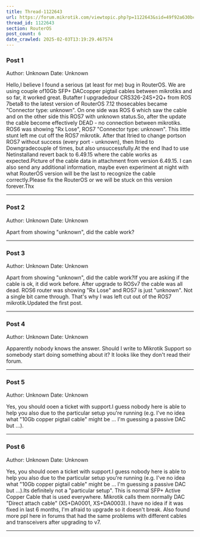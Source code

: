 ```yaml
---
title: Thread-1122643
url: https://forum.mikrotik.com/viewtopic.php?p=1122643&sid=49f92a630bc7970d8ca50523be880e8f#p1122643
thread_id: 1122643
section: RouterOS
post_count: 6
date_crawled: 2025-02-03T13:19:29.467574
---
```


### Post 1
Author: Unknown
Date: Unknown

Hello,I believe I found a serious (at least for me) bug in RouterOS. We are using couple of10Gb SFP+ DACcopper pigtail cables between mikrotiks and so far, it worked great. Butafter I upgradedour CRS326-24S+2Q+ from ROS 7beta8 to the latest version of RouterOS 7.12 thosecables became "Connector type: unknown". On one side was ROS 6 which saw the cable and on the other side this ROS7 with unknown status.So, after the update the cable become effectively DEAD - no connection between mikrotiks. ROS6 was showing "Rx Lose", ROS7 "Connector type: unknown". This little stunt left me cut off the ROS7 mikrotik. After that Itried to change portson ROS7 without success (every port - unknown), then Itried to Downgradecouple of times, but also unsuccessfully.At the end Ihad to use Netinstalland revert back to 6.49.15 where the cable works as expected.Picture of the cable data in attachment from version 6.49.15. I can also send any additional information, maybe even experiment at night with what RouterOS version will be the last to recognize the cable correctly.Please fix the RouterOS or we will be stuck on this version forever.Thx

---
### Post 2
Author: Unknown
Date: Unknown

Apart from showing "unknown", did the cable work?

---
### Post 3
Author: Unknown
Date: Unknown

Apart from showing "unknown", did the cable work?If you are asking if the cable is ok, it did work before. After upgrade to ROSv7 the cable was all dead. ROS6 router was showing "Rx Lose" and ROS7 is just "unknown". Not a single bit came through. That's why I was left cut out of the ROS7 mikrotik.Updated the first post.

---
### Post 4
Author: Unknown
Date: Unknown

Apparently nobody knows the answer. Should I write to Mikrotik Support so somebody start doing something about it? It looks like they don't read their forum.

---
### Post 5
Author: Unknown
Date: Unknown

Yes, you should ooen a ticket with support.I guess nobody here is able to help you also due to the particular setup you're running (e.g. I've no idea what "10Gb copper pigtail cable" might be ... I'm guessing a passive DAC but ...).

---
### Post 6
Author: Unknown
Date: Unknown

Yes, you should ooen a ticket with support.I guess nobody here is able to help you also due to the particular setup you're running (e.g. I've no idea what "10Gb copper pigtail cable" might be ... I'm guessing a passive DAC but ...).Its definitely not a "particular setup". This is normal SFP+ Active Copper Cable that is used everywhere. Mikrotik calls them normally DAC "Direct attach cable" (XS+DA0001, XS+DA0003). I have no idea if it was fixed in last 6 months, I'm afraid to upgrade so it doesn't break. Also found more ppl here in forums that had the same problems with different cables and transceivers after upgrading to v7.

---
